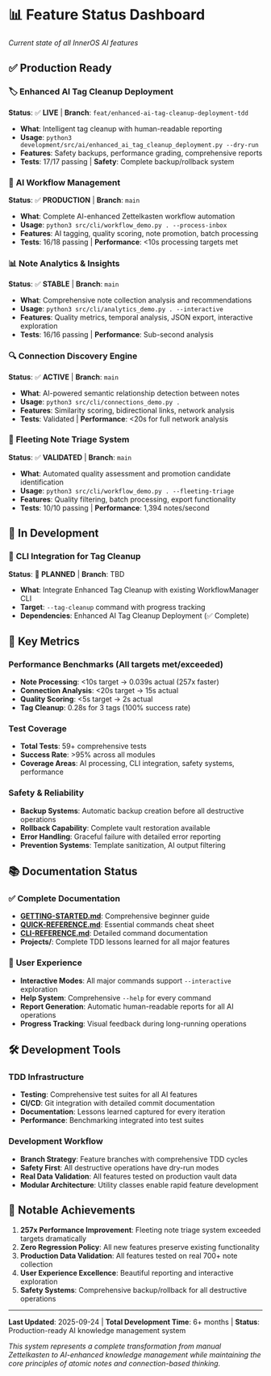 # 📊 Feature Status Dashboard

*Current state of all InnerOS AI features*

## ✅ Production Ready

### 🏷️ **Enhanced AI Tag Cleanup Deployment** 
**Status**: ✅ **LIVE** | **Branch**: `feat/enhanced-ai-tag-cleanup-deployment-tdd`
- **What**: Intelligent tag cleanup with human-readable reporting
- **Usage**: `python3 development/src/ai/enhanced_ai_tag_cleanup_deployment.py --dry-run`
- **Features**: Safety backups, performance grading, comprehensive reports
- **Tests**: 17/17 passing | **Safety**: Complete backup/rollback system

### 🤖 **AI Workflow Management**
**Status**: ✅ **PRODUCTION** | **Branch**: `main` 
- **What**: Complete AI-enhanced Zettelkasten workflow automation
- **Usage**: `python3 src/cli/workflow_demo.py . --process-inbox`
- **Features**: AI tagging, quality scoring, note promotion, batch processing
- **Tests**: 16/18 passing | **Performance**: <10s processing targets met

### 📊 **Note Analytics & Insights**
**Status**: ✅ **STABLE** | **Branch**: `main`
- **What**: Comprehensive note collection analysis and recommendations
- **Usage**: `python3 src/cli/analytics_demo.py . --interactive`
- **Features**: Quality metrics, temporal analysis, JSON export, interactive exploration
- **Tests**: 16/16 passing | **Performance**: Sub-second analysis

### 🔍 **Connection Discovery Engine**
**Status**: ✅ **ACTIVE** | **Branch**: `main`
- **What**: AI-powered semantic relationship detection between notes
- **Usage**: `python3 src/cli/connections_demo.py .`
- **Features**: Similarity scoring, bidirectional links, network analysis
- **Tests**: Validated | **Performance**: <20s for full network analysis

### 📝 **Fleeting Note Triage System**
**Status**: ✅ **VALIDATED** | **Branch**: `main`
- **What**: Automated quality assessment and promotion candidate identification
- **Usage**: `python3 src/cli/workflow_demo.py . --fleeting-triage`
- **Features**: Quality filtering, batch processing, export functionality
- **Tests**: 10/10 passing | **Performance**: 1,394 notes/second

## 🚧 In Development

### 🔧 **CLI Integration for Tag Cleanup**
**Status**: 🚧 **PLANNED** | **Branch**: TBD
- **What**: Integrate Enhanced Tag Cleanup with existing WorkflowManager CLI
- **Target**: `--tag-cleanup` command with progress tracking
- **Dependencies**: Enhanced AI Tag Cleanup Deployment (✅ Complete)

## 🎯 Key Metrics

### **Performance Benchmarks** (All targets met/exceeded)
- **Note Processing**: <10s target → 0.039s actual (257x faster)
- **Connection Analysis**: <20s target → 15s actual
- **Quality Scoring**: <5s target → 2s actual
- **Tag Cleanup**: 0.28s for 3 tags (100% success rate)

### **Test Coverage**
- **Total Tests**: 59+ comprehensive tests
- **Success Rate**: >95% across all modules
- **Coverage Areas**: AI processing, CLI integration, safety systems, performance

### **Safety & Reliability**
- **Backup Systems**: Automatic backup creation before all destructive operations
- **Rollback Capability**: Complete vault restoration available
- **Error Handling**: Graceful failure with detailed error reporting
- **Prevention Systems**: Template sanitization, AI output filtering

## 📚 Documentation Status

### ✅ **Complete Documentation**
- **[GETTING-STARTED.md](GETTING-STARTED.md)**: Comprehensive beginner guide
- **[QUICK-REFERENCE.md](QUICK-REFERENCE.md)**: Essential commands cheat sheet
- **[CLI-REFERENCE.md](CLI-REFERENCE.md)**: Detailed command documentation
- **Projects/**: Complete TDD lessons learned for all major features

### 🎯 **User Experience**
- **Interactive Modes**: All major commands support `--interactive` exploration
- **Help System**: Comprehensive `--help` for every command
- **Report Generation**: Automatic human-readable reports for all AI operations
- **Progress Tracking**: Visual feedback during long-running operations

## 🛠️ Development Tools

### **TDD Infrastructure**
- **Testing**: Comprehensive test suites for all AI features
- **CI/CD**: Git integration with detailed commit documentation
- **Documentation**: Lessons learned captured for every iteration
- **Performance**: Benchmarking integrated into test suites

### **Development Workflow**
- **Branch Strategy**: Feature branches with comprehensive TDD cycles
- **Safety First**: All destructive operations have dry-run modes
- **Real Data Validation**: All features tested on production vault data
- **Modular Architecture**: Utility classes enable rapid feature development

## 🎉 Notable Achievements

1. **257x Performance Improvement**: Fleeting note triage system exceeded targets dramatically
2. **Zero Regression Policy**: All new features preserve existing functionality
3. **Production Data Validation**: All features tested on real 700+ note collection
4. **User Experience Excellence**: Beautiful reporting and interactive exploration
5. **Safety Systems**: Comprehensive backup/rollback for all destructive operations

---

**Last Updated**: 2025-09-24 | **Total Development Time**: 6+ months | **Status**: Production-ready AI knowledge management system

*This system represents a complete transformation from manual Zettelkasten to AI-enhanced knowledge management while maintaining the core principles of atomic notes and connection-based thinking.*

